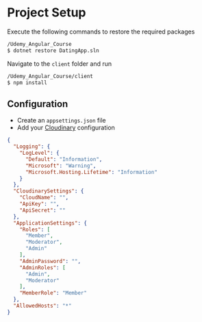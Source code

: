 # Project Setup

Execute the following commands to restore the required packages

```bash
/Udemy_Angular_Course
$ dotnet restore DatingApp.sln
```

Navigate to the `client` folder and run

```bash
/Udemy_Angular_Course/client
$ npm install
```

## Configuration

+ Create an `appsettings.json` file
+ Add your [Cloudinary](https://cloudinary.com/) configuration

```json
{
  "Logging": {
    "LogLevel": {
      "Default": "Information",
      "Microsoft": "Warning",
      "Microsoft.Hosting.Lifetime": "Information"
    }
  },
  "CloudinarySettings": {
    "CloudName": "",
    "ApiKey": "",
    "ApiSecret": ""
  },
  "ApplicationSettings": {
    "Roles": [
      "Member",
      "Moderator",
      "Admin"
    ],
    "AdminPassword": "",
    "AdminRoles": [
      "Admin",
      "Moderator"
    ],
    "MemberRole": "Member"
  },
  "AllowedHosts": "*"
}
```